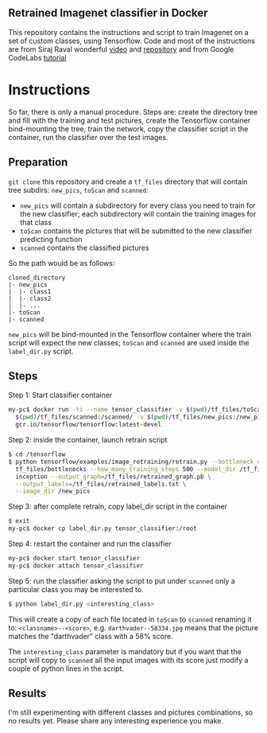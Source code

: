 Retrained Imagenet classifier in Docker
---
This repository contains the instructions and script to train Imagenet on a set of custom classes, using Tensorflow.
Code and most of the instructions are from Siraj Raval wonderful [video](https://youtu.be/QfNvhPx5Px8) and [repository](https://github.com/llSourcell/tensorflow_image_classifier) and from Google CodeLabs [tutorial](https://codelabs.developers.google.com/codelabs/tensorflow-for-poets/?utm_campaign=chrome_series_machinelearning_063016&utm_source=gdev&utm_medium=yt-desc#0)

# Instructions
So far, there is only a manual procedure. Steps are: create the directory tree and fill with the training and test pictures, create the Tensorflow container bind-mounting the tree, train the network, copy the classifier script in the container, run the classifier over the test images.

## Preparation
`git clone` this repository and create a `tf_files` directory that will contain tree subdirs: `new_pics`, `toScan` and `scanned`:

* `new_pics` will contain a subdirectory for every class you need to train for the new classifier; each subdirectory will contain the training images for that class
* `toScan` contains the pictures that will be submitted to the new classifier predicting function 
* `scanned` contains the classified pictures

So the path would be as follows:

```
cloned_directory
|- new_pics
|  |- class1
|  |- class2
|  |- ...
|- toScan
|- scanned
```

`new_pics` will be bind-mounted in the Tensorflow container where the train script will expect the new classes; `toScan` and `scanned` are used inside the  `label_dir.py` script.

## Steps

Step 1: Start classifier container
```sh
my-pc$ docker run -ti --name tensor_classifier -v $(pwd)/tf_files/toScan:/toScan/ -v \
  $(pwd)/tf_files/scanned:/scanned/ -v $(pwd)/tf_files/new_pics:/new_pics/ \
  gcr.io/tensorflow/tensorflow:latest-devel
```

Step 2: inside the container, launch retrain script
```sh
$ cd /tensorflow
$ python tensorflow/examples/image_retraining/retrain.py --bottleneck_dir=/ \
  tf_files/bottlenecks --how_many_training_steps 500 --model_dir /tf_files/ \
  inception --output_graph=/tf_files/retrained_graph.pb \
  --output_labels=/tf_files/retrained_labels.txt \
  --image_dir /new_pics
```

Step 3: after complete retrain, copy label_dir script in the container
```sh
$ exit
my-pc$ docker cp label_dir.py tensor_classifier:/root
```

Step 4: restart the container and run the classifier
```sh
my-pc$ docker start tensor_classifier
my-pc$ docker attach tensor_classifier
```

Step 5: run the classifier asking the script to put under `scanned` only a particular class you may be interested to.
```sh
$ python label_dir.py <interesting_class>
```

This will create a copy of each file located in `toScan` to `scanned` renaming it to: `<classname>--<score>`, e.g. `darthvader--58334.jpg` means that the picture matches the "darthvader" class with a 58% score.

The `interesting_class` parameter is mandatory but if you want that the script will copy to `scanned` all the input images with its score just modify a couple of python lines in the script.

## Results
I'm still experimenting with different classes and pictures combinations, so no results yet. Please share any interesting experience you make.
